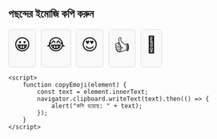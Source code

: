 <!DOCTYPE html>
<html lang="bn">
<head>
    <meta charset="UTF-8">
    <meta name="viewport" content="width=device-width, initial-scale=1.0">
    <title>ইমোজি কপি টুল</title>
    <style>
        .emoji-box {
            display: flex;
            flex-wrap: wrap;
            gap: 10px;
        }
        .emoji {
            font-size: 2rem;
            cursor: pointer;
            padding: 10px;
            border: 1px solid #ddd;
            border-radius: 5px;
            background: #f9f9f9;
        }
    </style>
</head>
<body>
    <h2>পছন্দের ইমোজি কপি করুন</h2>
    <div class="emoji-box">
        <span class="emoji" onclick="copyEmoji(this)">😀</span>
        <span class="emoji" onclick="copyEmoji(this)">😂</span>
        <span class="emoji" onclick="copyEmoji(this)">😍</span>
        <span class="emoji" onclick="copyEmoji(this)">👍</span>
        <span class="emoji" onclick="copyEmoji(this)">🎉</span>
    </div>

    <script>
        function copyEmoji(element) {
            const text = element.innerText;
            navigator.clipboard.writeText(text).then(() => {
                alert("কপি হয়েছে: " + text);
            });
        }
    </script>
</body>
</html>
